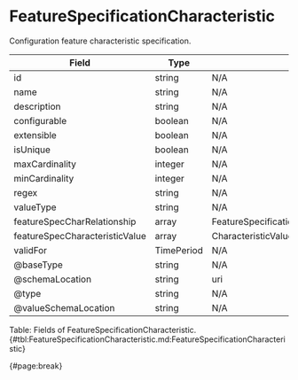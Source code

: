 <!--
    ATTENTION: This file was generated via gradle!
               Do NOT manually edit this file! Any such changes will be overwritten!
-->

# FeatureSpecificationCharacteristic

Configuration feature characteristic specification.

| Field | Type | Format | Required |
| ------- | ------- | ------- | --- |
| id | string | N/A | No |
| name | string | N/A | Yes |
| description | string | N/A | No |
| configurable | boolean | N/A | No |
| extensible | boolean | N/A | No |
| isUnique | boolean | N/A | No |
| maxCardinality | integer | N/A | No |
| minCardinality | integer | N/A | No |
| regex | string | N/A | No |
| valueType | string | N/A | No |
| featureSpecCharRelationship | array | FeatureSpecificationCharacteristicRelationship | No |
| featureSpecCharacteristicValue | array | CharacteristicValueSpecification | No |
| validFor | TimePeriod | N/A | No |
| @baseType | string | N/A | No |
| @schemaLocation | string | uri | No |
| @type | string | N/A | No |
| @valueSchemaLocation | string | N/A | No |

Table: Fields of FeatureSpecificationCharacteristic. {#tbl:FeatureSpecificationCharacteristic.md:FeatureSpecificationCharacteristic}

{#page:break}
